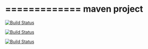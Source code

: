 =============
maven project
=============

[![Build Status](http://adminlabs.ddns.net:8080/buildStatus/icon?job=instavote%2Fworker-build&style=plastic)](http://adminlabs.ddns.net:8080/job/instavote/job/worker-build/)

[![Build Status](http://adminlabs.ddns.net:8080/buildStatus/icon?job=instavote%2Fworker-build&style=flat)](http://adminlabs.ddns.net:8080/job/instavote/job/worker-build/)

[![Build Status](http://adminlabs.ddns.net:8080/buildStatus/icon?job=instavote%2Fworker-build&style=flat-square)](http://adminlabs.ddns.net:8080/job/instavote/job/worker-build/)
